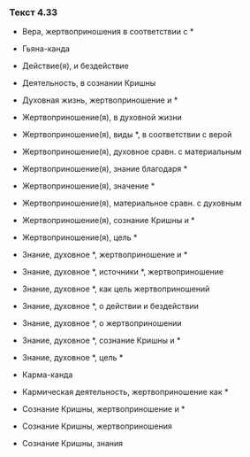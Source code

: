 ### Текст 4.33

- Вера, жертвоприношения в соответствии с *

- Гьяна-канда

- Действие(я), и бездействие

- Деятельность, в сознании Кришны

- Духовная жизнь, жертвоприношение и *

- Жертвоприношение(я), в духовной жизни

- Жертвоприношение(я), виды *, в соответствии с верой

- Жертвоприношение(я), духовное сравн. с материальным

- Жертвоприношение(я), знание благодаря *

- Жертвоприношение(я), значение *

- Жертвоприношение(я), материальное сравн. с духовным

- Жертвоприношение(я), сознание Кришны и *

- Жертвоприношение(я), цель *

- Знание, духовное *, жертвоприношение и *

- Знание, духовное *, источники *, жертвоприношение

- Знание, духовное *, как цель жертвоприношений

- Знание, духовное *, о действии и бездействии

- Знание, духовное *, о жертвоприношении

- Знание, духовное *, сознание Кришны и *

- Знание, духовное *, цель *

- Карма-канда

- Кармическая деятельность, жертвоприношение как *

- Сознание Кришны, жертвоприношение и *

- Сознание Кришны, жертвоприношения

- Сознание Кришны, знания
	
